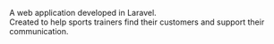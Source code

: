A web application developed in Laravel. <br>
Created to help sports trainers find their customers and support their communication. 

